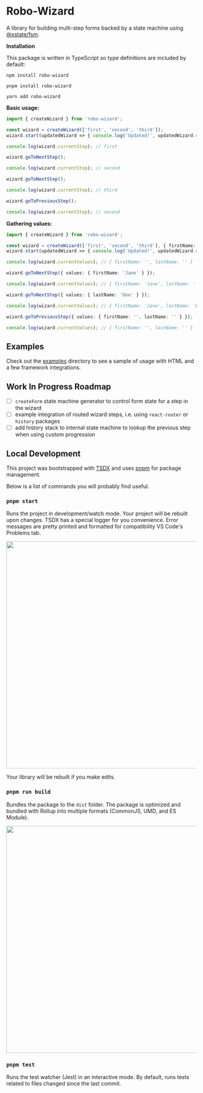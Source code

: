 # Robo-Wizard

A library for building multi-step forms backed by a state machine using [@xstate/fsm](https://xstate.js.org/docs/packages/xstate-fsm/).

**Installation**

This package is written in TypeScript so type definitions are included by default:

```
npm install robo-wizard
```

```
pnpm install robo-wizard
```

```
yarn add robo-wizard
```

**Basic usage:**

```typescript
import { createWizard } from 'robo-wizard';

const wizard = createWizard(['first', 'second', 'third']);
wizard.start(updatedWizard => { console.log('Updated!', updatedWizard.currentStep) });

console.log(wizard.currentStep); // first

wizard.goToNextStep();

console.log(wizard.currentStep); // second

wizard.goToNextStep();

console.log(wizard.currentStep); // third

wizard.goToPreviousStep();

console.log(wizard.currentStep); // second
```

**Gathering values:**

```typescript
import { createWizard } from 'robo-wizard';

const wizard = createWizard(['first', 'second', 'third'], { firstName: '', lastName: '' });
wizard.start(updatedWizard => { console.log('Updated!', updatedWizard.currentStep), updatedWizard.currentValues });

console.log(wizard.currentValues); // { firstName: '', lastName: '' }

wizard.goToNextStep({ values: { firstName: 'Jane' } });

console.log(wizard.currentValues); // { firstName: 'Jane', lastName: '' }

wizard.goToNextStep({ values: { lastName: 'Doe' } });

console.log(wizard.currentValues); // { firstName: 'Jane', lastName: 'Doe' }

wizard.goToPreviousStep({ values: { firstName: '', lastName: '' } });

console.log(wizard.currentValues); // { firstName: '', lastName: '' }
```

## Examples

Check out the [examples](./examples/) directory to see a sample of usage with HTML and a few framework integrations.

## Work In Progress Roadmap

- [ ] `createForm` state machine generator to control form state for a step in the wizard
- [ ] example integration of routed wizard steps, i.e. using `react-router` or `history` packages
- [ ] add history stack to internal state machine to lookup the previous step when using custom progression

## Local Development

This project was bootstrapped with [TSDX](https://github.com/jaredpalmer/tsdx) and uses [pnpm](https://pnpm.io/) for package management.

Below is a list of commands you will probably find useful.

### `pnpm start`

Runs the project in development/watch mode. Your project will be rebuilt upon changes. TSDX has a special logger for you convenience. Error messages are pretty printed and formatted for compatibility VS Code's Problems tab.

<img src="https://user-images.githubusercontent.com/4060187/52168303-574d3a00-26f6-11e9-9f3b-71dbec9ebfcb.gif" width="600" />

Your library will be rebuilt if you make edits.

### `pnpm run build`

Bundles the package to the `dist` folder.
The package is optimized and bundled with Rollup into multiple formats (CommonJS, UMD, and ES Module).

<img src="https://user-images.githubusercontent.com/4060187/52168322-a98e5b00-26f6-11e9-8cf6-222d716b75ef.gif" width="600" />

### `pnpm test`

Runs the test watcher (Jest) in an interactive mode.
By default, runs tests related to files changed since the last commit.
